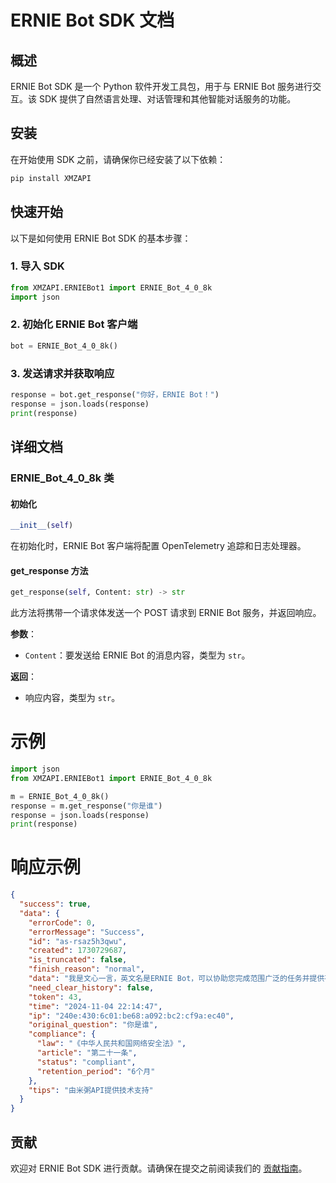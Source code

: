 # ERNIE Bot SDK 文档

## 概述

ERNIE Bot SDK 是一个 Python 软件开发工具包，用于与 ERNIE Bot 服务进行交互。该 SDK 提供了自然语言处理、对话管理和其他智能对话服务的功能。

## 安装

在开始使用 SDK 之前，请确保你已经安装了以下依赖：

```bash
pip install XMZAPI
```

## 快速开始

以下是如何使用 ERNIE Bot SDK 的基本步骤：

### 1. 导入 SDK

```python
from XMZAPI.ERNIEBot1 import ERNIE_Bot_4_0_8k
import json
```

### 2. 初始化 ERNIE Bot 客户端

```python
bot = ERNIE_Bot_4_0_8k()
```

### 3. 发送请求并获取响应

```python
response = bot.get_response("你好，ERNIE Bot！")
response = json.loads(response)
print(response)
```

## 详细文档

### ERNIE_Bot_4_0_8k 类

#### 初始化

```python
__init__(self)
```

在初始化时，ERNIE Bot 客户端将配置 OpenTelemetry 追踪和日志处理器。

#### get_response 方法

```python
get_response(self, Content: str) -> str
```

此方法将携带一个请求体发送一个 POST 请求到 ERNIE Bot 服务，并返回响应。

**参数**：

- `Content`：要发送给 ERNIE Bot 的消息内容，类型为 `str`。

**返回**：

- 响应内容，类型为 `str`。

# 示例
```python
import json
from XMZAPI.ERNIEBot1 import ERNIE_Bot_4_0_8k

m = ERNIE_Bot_4_0_8k()
response = m.get_response("你是谁")
response = json.loads(response)
print(response)
```

# 响应示例
```json
{
  "success": true,
  "data": {
    "errorCode": 0,
    "errorMessage": "Success",
    "id": "as-rsaz5h3qwu",
    "created": 1730729687,
    "is_truncated": false,
    "finish_reason": "normal",
    "data": "我是文心一言，英文名是ERNIE Bot，可以协助您完成范围广泛的任务并提供有关各种主题的信息，比如回答问题，提供定义和解释及建议。如果您有任何问题，请随时向我提问。",
    "need_clear_history": false,
    "token": 43,
    "time": "2024-11-04 22:14:47",
    "ip": "240e:430:6c01:be68:a092:bc2:cf9a:ec40",
    "original_question": "你是谁",
    "compliance": {
      "law": "《中华人民共和国网络安全法》",
      "article": "第二十一条",
      "status": "compliant",
      "retention_period": "6个月"
    },
    "tips": "由米粥API提供技术支持"
  }
}
```

## 贡献

欢迎对 ERNIE Bot SDK 进行贡献。请确保在提交之前阅读我们的 [贡献指南](../CONTRIBUTING.md)。